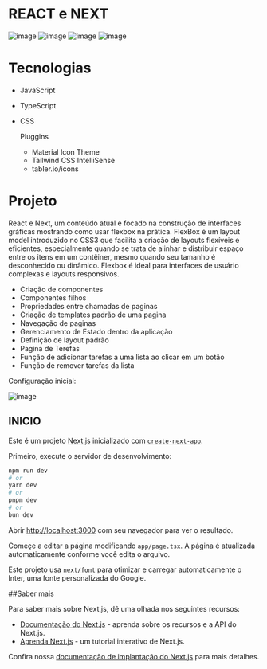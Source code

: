 # REACT e NEXT

![image](https://github.com/user-attachments/assets/1c6ce717-730a-4089-93a1-beb47cec8067)
![image](https://github.com/user-attachments/assets/6d1bf30b-c56f-4898-940b-c4e864004e18)
![image](https://github.com/user-attachments/assets/5979b031-928d-41c1-b600-8f26d7dc0272)
![image](https://github.com/user-attachments/assets/5130b67b-fe64-4a4f-9d9e-146bd559bfa3)

# Tecnologias

- JavaScript
- TypeScript
- CSS

  Pluggins
  - Material Icon Theme
  - Tailwind CSS IntelliSense
  - tabler.io/icons

# Projeto

React e Next, um conteúdo atual e focado na construção de interfaces gráficas mostrando como usar flexbox na prática.
FlexBox é um layout model introduzido no CSS3 que facilita a criação de layouts flexíveis e eficientes, especialmente quando se trata de alinhar e distribuir espaço entre os itens em um contêiner, mesmo quando seu tamanho é desconhecido ou dinâmico. Flexbox é ideal para interfaces de usuário complexas e layouts responsivos.

- Criação de componentes
- Componentes filhos
- Propriedades entre chamadas de paginas 
- Criação de templates padrão de uma pagina
- Navegação de paginas
- Gerenciamento de Estado dentro da aplicação
- Definição de layout padrão
- Pagina de Terefas
- Função de adicionar tarefas a uma lista ao clicar em um botão
- Função de remover tarefas da lista

Configuração inicial:

![image](https://github.com/user-attachments/assets/4875c1d5-7fb0-4987-93e7-40eb577207dd)


## INICIO

Este é um projeto [Next.js](https://nextjs.org/) inicializado com [`create-next-app`](https://github.com/vercel/next.js/tree/canary/packages/create-next-app).

Primeiro, execute o servidor de desenvolvimento:

```bash
npm run dev
# or
yarn dev
# or
pnpm dev
# or
bun dev
```
Abrir [http://localhost:3000](http://localhost:3000) com seu navegador para ver o resultado.

Começe a editar a página modificando `app/page.tsx`. A página é atualizada automaticamente conforme você edita o arquivo.

Este projeto usa [`next/font`](https://nextjs.org/docs/basic-features/font-optimization) para otimizar e carregar automaticamente o Inter, uma fonte personalizada do Google.

##Saber mais 

Para saber mais sobre Next.js, dê uma olhada nos seguintes recursos: 

- [Documentação do Next.js](https://nextjs.org/docs) - aprenda sobre os recursos e a API do Next.js.
- [Aprenda Next.js](https://nextjs.org/learn) - um tutorial interativo de Next.js.

Confira nossa [documentação de implantação do Next.js](https://nextjs.org/docs/deployment) para mais detalhes.
